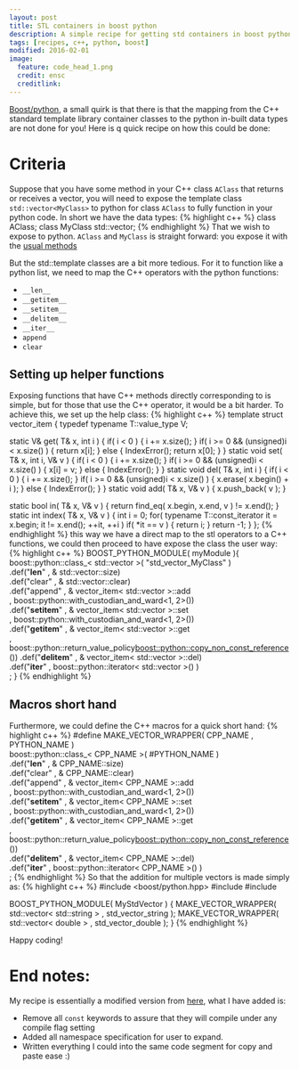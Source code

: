 ```yaml
---
layout: post
title: STL containers in boost python
description: A simple recipe for getting std containers in boost python
tags: [recipes, c++, python, boost]
modified: 2016-02-01 
image:
  feature: code_head_1.png
  credit: ensc
  creditlink:
---
```


[Boost/python](http://www.boost.org/doc/libs/1_60_0/libs/python/doc/html/index.html), a small quirk is that
there is that the mapping from the C++ standard template library container classes to the python in-built data
types are not done for you! Here is q quick recipe on how this could be done:

# Criteria
Suppose that you have some method in your C++ class `AClass` that returns or receives a vector, you will need to 
expose the template class `std::vector<MyClass>` to python for class `AClass` to fully function in your python code.
In short we have the data types:
{% highlight c++ %}
class AClass;
class MyClass
std::vector<MyClass>;
{% endhighlight %}
That we wish to expose to python. `AClass` and `MyClass` is straight forward: you expose it with the 
[usual methods](http://www.boost.org/doc/libs/1_60_0/libs/python/doc/html/tutorial/tutorial/exposing.html)

But the std::template classes are a bit more tedious. For it to function like a python list, we need to map 
the C++ operators with the python functions:
 
   * `__len__`
   * `__getitem__`
   * `__setitem__`
   * `__delitem__`
   * `__iter__`
   * `append`
   * `clear`

## Setting up helper functions 
Exposing functions that have C++ methods directly corresponding to is simple, but for those that use the 
C++ operator, it would be a bit harder. To achieve this, we set up the help class:
{% highlight c++ %}
template<class T>
struct vector_item {
   typedef typename T::value_type V;

   static V& get( T& x, int i ) 
   {
      if( i < 0 ) { i += x.size(); }
      if( i >= 0 && (unsigned)i < x.size() ) { return x[i]; }
      else { IndexError(); return x[0]; }
   }
   static void set( T& x, int i, V& v ) 
   {
      if( i < 0 ) { i += x.size(); }
      if( i >= 0 && (unsigned)i < x.size() ) { x[i] = v; }
      else { IndexError(); }
   }
   static void del( T& x, int i ) 
   {
      if( i < 0 ) { i += x.size(); }
      if( i >= 0 && (unsigned)i < x.size() ) { x.erase( x.begin() + i ); }
      else { IndexError(); }
   }
   static void add( T& x, V& v ) 
   {
      x.push_back( v );
   }

   static bool in( T& x, V& v ) {
      return find_eq( x.begin, x.end, v ) != x.end();
   }
   static int index( T& x, V& v ) {
      int i = 0;
      for( typename T::const_iterator it = x.begin; it != x.end(); ++it, ++i )
         if( *it == v ) { return i; }
      return -1;
   }
};
{% endhighlight %}
this way we have a direct map to the stl operators to a C++ functions, 
we could then proceed to have expose the class the user way:
{% highlight c++ %}
BOOST_PYTHON_MODULE( myModule ){
   boost::python::class_< std::vector<MyClass> >( "std_vector_MyClass" )                                      
      .def("__len__"     , & std::vector<MyClass>::size)                                                 
      .def("clear"       , & std::vector<MyClass>::clear)                                                
      .def("append"      , & vector_item< std::vector<MyClass> >::add                                    
            , boost::python::with_custodian_and_ward<1, 2>())                                
      .def("__setitem__" , & vector_item< std::vector<MyClass> >::set                                    
            , boost::python::with_custodian_and_ward<1, 2>())                                
      .def("__getitem__" , & vector_item< std::vector<MyClass> >::get                                    
            , boost::python::return_value_policy<boost::python::copy_non_const_reference>()) 
      .def("__delitem__" , & vector_item< std::vector<MyClass> >::del)                                   
      .def("__iter__"    , boost::python::iterator< std::vector<MyClass> >() )                           
      ;
}
{% endhighlight %}


## Macros short hand 
Furthermore, we could define the C++ macros for a quick short hand:
{% highlight c++ %}
#define MAKE_VECTOR_WRAPPER( CPP_NAME , PYTHON_NAME )                                        \
   boost::python::class_< CPP_NAME >( #PYTHON_NAME )                                         \
      .def("__len__"     , & CPP_NAME::size)                                                 \
      .def("clear"       , & CPP_NAME::clear)                                                \
      .def("append"      , & vector_item< CPP_NAME >::add                                    \
            , boost::python::with_custodian_and_ward<1, 2>())                                \
      .def("__setitem__" , & vector_item< CPP_NAME >::set                                    \
            , boost::python::with_custodian_and_ward<1, 2>())                                \
      .def("__getitem__" , & vector_item< CPP_NAME >::get                                    \
            , boost::python::return_value_policy<boost::python::copy_non_const_reference>()) \
      .def("__delitem__" , & vector_item< CPP_NAME >::del)                                   \
      .def("__iter__"    , boost::python::iterator< CPP_NAME >() )                           \
;
{% endhighlight %}
So that the addition for multiple vectors is made simply as:
{% highlight c++ %}
#include <boost/python.hpp>
#include <vector>
#include <string>

BOOST_PYTHON_MODULE( MyStdVector )
{
   MAKE_VECTOR_WRAPPER( std::vector< std::string > , std_vector_string );
   MAKE_VECTOR_WRAPPER( std::vector< double >      , std_vector_double );
}
{% endhighlight %}

Happy coding! 


# End notes:
My recipe is essentially a modified version from [here](https://wiki.python.org/moin/boost.python/StlContainers),
what I have added is:

  * Remove all `const` keywords to assure that they will compile under any compile flag setting
  * Added all namespace specification for user to expand. 
  * Written everything I could into the same code segment for copy and paste ease :)


